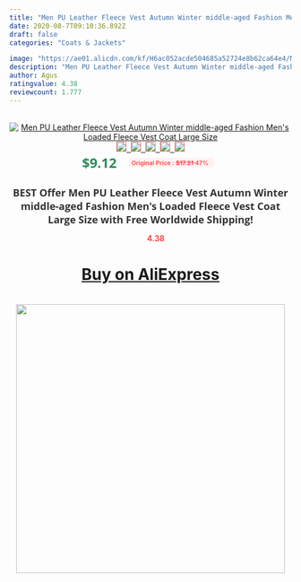 ```yaml
---
title: "Men PU Leather Fleece Vest Autumn Winter middle-aged Fashion Men's  Loaded Fleece Vest Coat Large Size"
date: 2020-08-7T09:10:36.892Z
draft: false
categories: "Coats & Jackets"

image: "https://ae01.alicdn.com/kf/H6ac052acde504685a52724e8b62ca64e4/Men-PU-Leather-Fleece-Vest-Autumn-Winter-middle-aged-Fashion-Men-s-Loaded-Fleece-Vest-Coat.jpg"
description: "Men PU Leather Fleece Vest Autumn Winter middle-aged Fashion Men's  Loaded Fleece Vest Coat Large Size"
author: Agus
ratingvalue: 4.38
reviewcount: 1.777
---
```

<br>
<div style="text-align: center;">
<a href="https://s.click.aliexpress.com/e/_AFQ7kh" target="_blank" rel="nofollow noopener noreferrer"><img alt="Men PU Leather Fleece Vest Autumn Winter middle-aged Fashion Men's  Loaded Fleece Vest Coat Large Size" class="magnifier-image" src="https://ae01.alicdn.com/kf/H6ac052acde504685a52724e8b62ca64e4/Men-PU-Leather-Fleece-Vest-Autumn-Winter-middle-aged-Fashion-Men-s-Loaded-Fleece-Vest-Coat.jpg_640x640.jpg">
<br>
<img style="border:1px solid salmon" src="https://ae01.alicdn.com/kf/H6ac052acde504685a52724e8b62ca64e4/Men-PU-Leather-Fleece-Vest-Autumn-Winter-middle-aged-Fashion-Men-s-Loaded-Fleece-Vest-Coat.jpg_120x120.jpg">&nbsp;&nbsp;<img style="border:1px solid salmon" src="https://ae01.alicdn.com/kf/H0fde799bc1304b9fb40553fe31e1a992i/Men-PU-Leather-Fleece-Vest-Autumn-Winter-middle-aged-Fashion-Men-s-Loaded-Fleece-Vest-Coat.jpg_120x120.jpg">&nbsp;&nbsp;<img style="border:1px solid salmon" src="https://ae01.alicdn.com/kf/Hd396981bebf14b08b428031059c0b46ay/Men-PU-Leather-Fleece-Vest-Autumn-Winter-middle-aged-Fashion-Men-s-Loaded-Fleece-Vest-Coat.jpg_120x120.jpg">&nbsp;&nbsp;<img style="border:1px solid salmon" src="https://ae01.alicdn.com/kf/H979e8a77fedb49a1a0718812c5ec2682V/Men-PU-Leather-Fleece-Vest-Autumn-Winter-middle-aged-Fashion-Men-s-Loaded-Fleece-Vest-Coat.jpg_120x120.jpg">&nbsp;&nbsp;<img style="border:1px solid salmon" src="https://ae01.alicdn.com/kf/H35ac41ebcdb74b978b323afa4dad81939/Men-PU-Leather-Fleece-Vest-Autumn-Winter-middle-aged-Fashion-Men-s-Loaded-Fleece-Vest-Coat.jpg_120x120.jpg"></a></div><br0>
<div style="text-align: center;"><span style="background-color: white; border: 0px; box-sizing: border-box; color: seagreen; display: inline-block; font-family: &quot;open sans&quot; , &quot;arial&quot; , &quot;helvetica&quot; , sans-serif , &quot;heiti&quot;; font-size: 24px; font-stretch: inherit; font-weight: 700; line-height: inherit; margin: 0px 10px 0px 0px; padding: 0px; vertical-align: middle;">$9.12 </span>
<span style="background: rgb(255 , 241 , 241); border-radius: 3px; border: 0px; box-sizing: border-box; color: #ff4747; display: inline-block; font-family: inherit; font-size: 12px; font-stretch: inherit; font-style: inherit; font-variant: inherit; font-weight: 600; line-height: inherit; margin: 0px; padding: 2px 5px; transform: scale(0.9); vertical-align: middle;">Original Price : <b style="text-decoration: line-through;">$17.21 </b> 47%&nbsp;&nbsp;</span></div>
<h1 style="color: #333333; display: inline-block; font-family: &quot;open sans&quot; , &quot;arial&quot; , &quot;helvetica&quot; , sans-serif , &quot;heiti&quot;; font-size: 18px; font-stretch: inherit; font-weight: 700; text-align: center;">BEST Offer Men PU Leather Fleece Vest Autumn Winter middle-aged Fashion Men's  Loaded Fleece Vest Coat Large Size with Free Worldwide Shipping!</h1>
<div style="color: #ff4747; text-align: center;">
<img src="https://4.bp.blogspot.com/-M0ZcTcb-5uY/XleCXlxnR4I/AAAAAAAAAEc/OrjgMkXV1oMQFaCRZj5HQwOCBcu3w1FegCPcBGAYYCw/s1600/star.png" style="height: 15px;">&nbsp;<b>4.38</b></div>
<div class="button_cont" align="center"><a class="buynow_a" href="https://s.click.aliexpress.com/e/_AFQ7kh" target="_blank" rel="nofollow noopener noreferrer"><H1>Buy on AliExpress</H1></a></div><br>
<div class="separator" style="clear: both; text-align: center;">
<img src="https://lh3.googleusercontent.com/-pTy5HemUv9M/XlePHvY0dAI/AAAAAAAAAE4/0nX5iRUoIWY8eMW9Dpxeirr157OZliDIgCLcBGAsYHQ/s1600/badge.gif" width="480">
</div>
